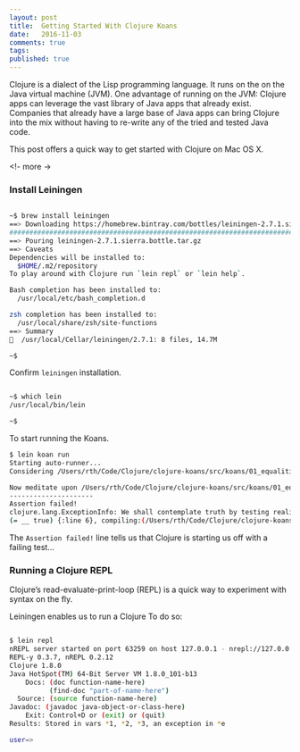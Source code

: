 ```yaml
---
layout: post
title:  Getting Started With Clojure Koans
date:   2016-11-03
comments: true
tags: 
published: true
---
```

Clojure is a dialect of the Lisp programming language. It runs on the on the Java virtual machine (JVM). One advantage of running on the JVM: Clojure apps can leverage the vast library of Java apps that already exist.
Companies that already have a large base of Java apps can bring Clojure into the mix without having to re-write any of the tried and tested Java code.

This post offers a quick way to get started with Clojure on Mac OS X.

<!- more ->

### Install Leiningen


~~~ bash

~$ brew install leiningen
==> Downloading https://homebrew.bintray.com/bottles/leiningen-2.7.1.sierra.bottle.tar.gz
######################################################################## 100.0%
==> Pouring leiningen-2.7.1.sierra.bottle.tar.gz
==> Caveats
Dependencies will be installed to:
  $HOME/.m2/repository
To play around with Clojure run `lein repl` or `lein help`.

Bash completion has been installed to:
  /usr/local/etc/bash_completion.d

zsh completion has been installed to:
  /usr/local/share/zsh/site-functions
==> Summary
🍺  /usr/local/Cellar/leiningen/2.7.1: 8 files, 14.7M

~$ 

~~~

Confirm `leiningen` installation.

~~~ bash

~$ which lein
/usr/local/bin/lein

~$ 

~~~


To start running the Koans.

~~~ bash
$ lein koan run
Starting auto-runner...
Considering /Users/rth/Code/Clojure/clojure-koans/src/koans/01_equalities.clj...

Now meditate upon /Users/rth/Code/Clojure/clojure-koans/src/koans/01_equalities.clj
---------------------
Assertion failed!
clojure.lang.ExceptionInfo: We shall contemplate truth by testing reality, via equality
(= __ true) {:line 6}, compiling:(/Users/rth/Code/Clojure/clojure-koans/src/koans/01_equalities.clj:4:1)


~~~

The `Assertion failed!` line tells us that Clojure is starting us off with a failing test...


### Running a Clojure REPL

Clojure’s read-evaluate-print-loop (REPL) is a quick way to experiment with syntax on the fly. 

Leiningen enables us to run a Clojure  To do so:

~~~ bash

$ lein repl
nREPL server started on port 63259 on host 127.0.0.1 - nrepl://127.0.0.1:63259
REPL-y 0.3.7, nREPL 0.2.12
Clojure 1.8.0
Java HotSpot(TM) 64-Bit Server VM 1.8.0_101-b13
    Docs: (doc function-name-here)
          (find-doc "part-of-name-here")
  Source: (source function-name-here)
Javadoc: (javadoc java-object-or-class-here)
    Exit: Control+D or (exit) or (quit)
Results: Stored in vars *1, *2, *3, an exception in *e

user=>

~~~

